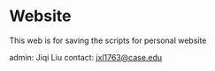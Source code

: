 # Website
This web is for saving the scripts for personal website

admin: Jiqi Liu
contact: jxl1763@case.edu
